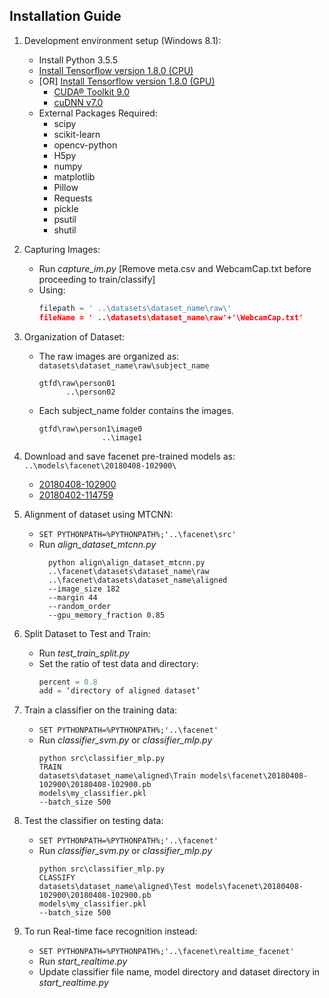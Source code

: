 ## Installation Guide
1. Development environment setup (Windows 8.1):
    * Install Python 3.5.5
    * [Install Tensorflow version 1.8.0 (CPU)](https://www.tensorflow.org/install/install_windows)
    * [OR] [Install Tensorflow version 1.8.0 (GPU)](https://www.tensorflow.org/install/install_windows)
        * [CUDA® Toolkit 9.0](http://docs.nvidia.com/cuda/cuda-installation-guide-microsoft-windows)
        * [cuDNN v7.0](https://developer.nvidia.com/cudnn)
    * External Packages Required:
        * scipy
        * scikit-learn
        * opencv-python
        * H5py
        * numpy
        * matplotlib
        * Pillow
        * Requests
        * pickle
        * psutil
        * shutil  
2. Capturing Images:
    * Run *capture_im.py*
    [Remove meta.csv and WebcamCap.txt before proceeding to train/classify]
    * Using: 
        ```python
        filepath = ' ..\datasets\dataset_name\raw\'
        fileName = ' ..\datasets\dataset_name\raw'+'\WebcamCap.txt'
        ```
3. Organization of Dataset:
      * The raw images are organized as:
        ``` datasets\dataset_name\raw\subject_name ```
        ``` 
        gtfd\raw\person01
              ..\person02
        ```
         
     * Each subject_name folder contains the images.
        ``` 
        gtfd\raw\person1\image0
                      ..\image1
        ```
4. Download and save facenet pre-trained models as:
    ``` ..\models\facenet\20180408-102900\ ```
    * [20180408-102900](https://drive.google.com/open?id=1R77HmFADxe87GmoLwzfgMu_HY0IhcyBz)
    * [20180402-114759](https://drive.google.com/open?id=1EXPBSXwTaqrSC0OhUdXNmKSh9qJUQ55-)

5. Alignment of dataset using MTCNN:
    * ```SET PYTHONPATH=%PYTHONPATH%;'..\facenet\src' ```
    * Run *align_dataset_mtcnn.py*
      ``` 
        python align\align_dataset_mtcnn.py 
        ..\facenet\datasets\dataset_name\raw        
        ..\facenet\datasets\dataset_name\aligned
        --image_size 182  
        --margin 44 
        --random_order
        --gpu_memory_fraction 0.85 
        ```
6. Split Dataset to Test and Train:
    * Run *test_train_split.py*
    * Set the ratio of test data and directory:
        ```python 
        percent = 0.8
        add = ‘directory of aligned dataset’
        ```
7. Train a classifier on the training data:
    * ```SET PYTHONPATH=%PYTHONPATH%;'..\facenet'```
    * Run *classifier_svm.py* or *classifier_mlp.py*
        ```
        python src\classifier_mlp.py
        TRAIN
        datasets\dataset_name\aligned\Train models\facenet\20180408-102900\20180408-102900.pb       
        models\my_classifier.pkl 
        --batch_size 500
        ```
8. Test the classifier on testing data:
    * ```SET PYTHONPATH=%PYTHONPATH%;'..\facenet'```
    * Run *classifier_svm.py* or *classifier_mlp.py*
        ```
        python src\classifier_mlp.py
        CLASSIFY
        datasets\dataset_name\aligned\Test models\facenet\20180408-102900\20180408-102900.pb       
        models\my_classifier.pkl 
        --batch_size 500
        ```
9. To run Real-time face recognition instead:
    * ```SET PYTHONPATH=%PYTHONPATH%;'..\facenet\realtime_facenet'```
    * Run *start_realtime.py*
    * Update classifier file name, model directory and dataset directory in *start_realtime.py*
